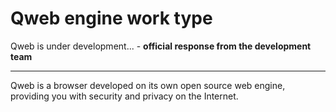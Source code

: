 # Qweb engine work type

Qweb is under development... - **official response from the development team**

<hr>

Qweb is a browser developed on its own open source web engine, providing you with security and privacy on the Internet. 
